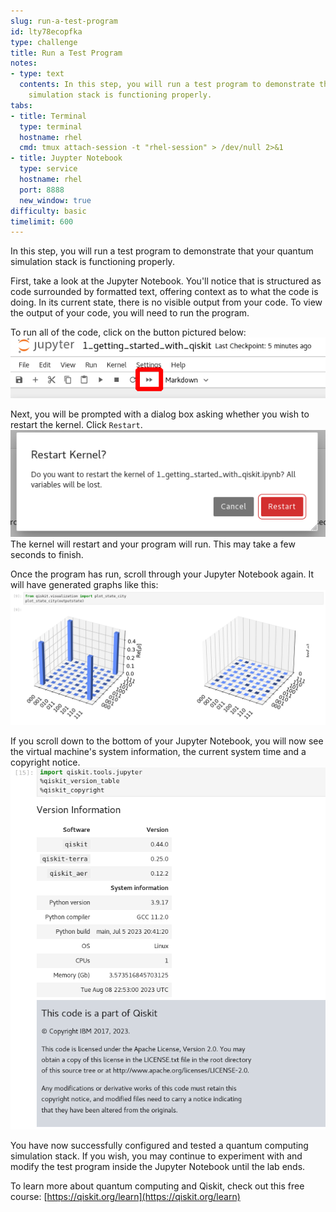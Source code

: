 ```yaml
---
slug: run-a-test-program
id: lty78ecopfka
type: challenge
title: Run a Test Program
notes:
- type: text
  contents: In this step, you will run a test program to demonstrate that your quantum
    simulation stack is functioning properly.
tabs:
- title: Terminal
  type: terminal
  hostname: rhel
  cmd: tmux attach-session -t "rhel-session" > /dev/null 2>&1
- title: Juypter Notebook
  type: service
  hostname: rhel
  port: 8888
  new_window: true
difficulty: basic
timelimit: 600
---
```

In this step, you will run a test program to demonstrate that your quantum simulation stack is functioning properly.

First, take a look at the Jupyter Notebook. You'll notice that is structured as code surrounded by formatted text, offering context as to what the code is doing. In its current state, there is no visible output from your code. To view the output of your code, you will need to run the program.

To run all of the code, click on the button pictured below:
![](../assets/jupyter_play.png)

Next, you will be prompted with a dialog box asking whether you wish to restart the kernel. Click `Restart`.
![](../assets/jupyter_run_all.png)
The kernel will restart and your program will run. This may take a few seconds to finish.

Once the program has run, scroll through your Jupyter Notebook again. It will have generated graphs like this:
![](../assets/quantum_output_graph.png)

If you scroll down to the bottom of your Jupyter Notebook, you will now see the virtual machine's system information, the current system time and a copyright notice.
![](../assets/quantum_copyright_notice.png)

You have now successfully configured and tested a quantum computing simulation stack. If you wish, you may continue to experiment with and modify the test program inside the Jupyter Notebook until the lab ends.

To learn more about quantum computing and Qiskit, check out this free course:
[https://qiskit.org/learn](https://qiskit.org/learn)
